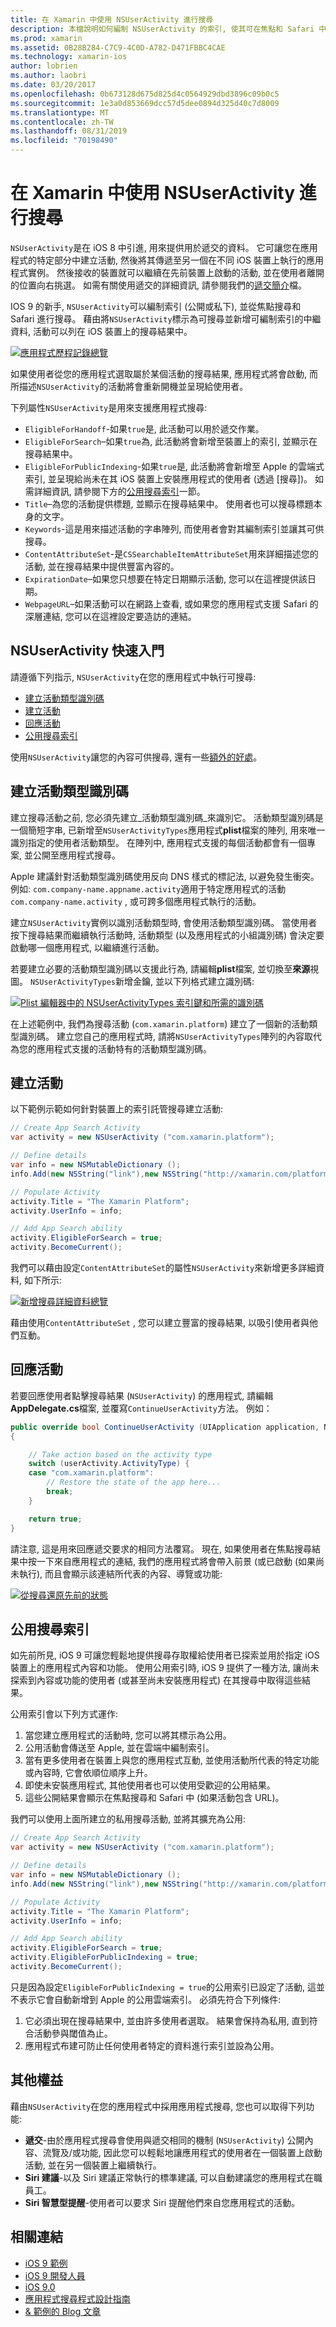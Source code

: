 ```yaml
---
title: 在 Xamarin 中使用 NSUserActivity 進行搜尋
description: 本檔說明如何編制 NSUserActivity 的索引, 使其可在焦點和 Safari 中進行搜尋。 它討論如何在搜尋結果中回應 NSUserActivity 的選取專案。
ms.prod: xamarin
ms.assetid: 0B28B284-C7C9-4C0D-A782-D471FBBC4CAE
ms.technology: xamarin-ios
author: lobrien
ms.author: laobri
ms.date: 03/20/2017
ms.openlocfilehash: 0b673128d675d825d4c0564929dbd3896c09b0c5
ms.sourcegitcommit: 1e3a0d853669dcc57d5dee0894d325d40c7d8009
ms.translationtype: MT
ms.contentlocale: zh-TW
ms.lasthandoff: 08/31/2019
ms.locfileid: "70198490"
---
```

# <a name="search-with-nsuseractivity-in-xamarinios"></a>在 Xamarin 中使用 NSUserActivity 進行搜尋

`NSUserActivity`是在 iOS 8 中引進, 用來提供用於遞交的資料。
它可讓您在應用程式的特定部分中建立活動, 然後將其傳遞至另一個在不同 iOS 裝置上執行的應用程式實例。 然後接收的裝置就可以繼續在先前裝置上啟動的活動, 並在使用者離開的位置向右挑選。 如需有關使用遞交的詳細資訊, 請參閱我們的[遞交簡介](~/ios/platform/handoff.md)檔。

IOS 9 的新手, `NSUserActivity`可以編制索引 (公開或私下), 並從焦點搜尋和 Safari 進行搜尋。 藉由將`NSUserActivity`標示為可搜尋並新增可編制索引的中繼資料, 活動可以列在 iOS 裝置上的搜尋結果中。

[![](nsuseractivity-images/apphistory01.png "應用程式歷程記錄總覽")](nsuseractivity-images/apphistory01.png#lightbox)

如果使用者從您的應用程式選取屬於某個活動的搜尋結果, 應用程式將會啟動, 而所描述`NSUserActivity`的活動將會重新開機並呈現給使用者。

下列屬性`NSUserActivity`是用來支援應用程式搜尋:

- `EligibleForHandoff`-如果`true`是, 此活動可以用於遞交作業。
- `EligibleForSearch`–如果`true`為, 此活動將會新增至裝置上的索引, 並顯示在搜尋結果中。
- `EligibleForPublicIndexing`-如果`true`是, 此活動將會新增至 Apple 的雲端式索引, 並呈現給尚未在其 iOS 裝置上安裝應用程式的使用者 (透過 [搜尋])。 如需詳細資訊, 請參閱下方的[公用搜尋索引](#public-search-indexing)一節。
- `Title`–為您的活動提供標題, 並顯示在搜尋結果中。 使用者也可以搜尋標題本身的文字。
- `Keywords`-這是用來描述活動的字串陣列, 而使用者會對其編制索引並讓其可供搜尋。
- `ContentAttributeSet`-是`CSSearchableItemAttributeSet`用來詳細描述您的活動, 並在搜尋結果中提供豐富內容的。
- `ExpirationDate`–如果您只想要在特定日期顯示活動, 您可以在這裡提供該日期。
- `WebpageURL`–如果活動可以在網路上查看, 或如果您的應用程式支援 Safari 的深層連結, 您可以在這裡設定要造訪的連結。

## <a name="nsuseractivity-quickstart"></a>NSUserActivity 快速入門

請遵循下列指示, `NSUserActivity`在您的應用程式中執行可搜尋:

- [建立活動類型識別碼](#creatingtypeid)
- [建立活動](#createactivity)
- [回應活動](#respondactivity)
- [公用搜尋索引](#indexing)

使用`NSUserActivity`讓您的內容可供搜尋, 還有一些[額外的好處](#benefits)。

<a name="creatingtypeid" />

## <a name="creating-activity-type-identifiers"></a>建立活動類型識別碼

建立搜尋活動之前, 您必須先建立_活動類型識別碼_來識別它。 活動類型識別碼是一個簡短字串, 已新增至`NSUserActivityTypes`應用程式**plist**檔案的陣列, 用來唯一識別指定的使用者活動類型。 在陣列中, 應用程式支援的每個活動都會有一個專案, 並公開至應用程式搜尋。 

Apple 建議針對活動類型識別碼使用反向 DNS 樣式的標記法, 以避免發生衝突。 例如: `com.company-name.appname.activity`適用于特定應用程式的活動`com.company-name.activity` , 或可跨多個應用程式執行的活動。

建立`NSUserActivity`實例以識別活動類型時, 會使用活動類型識別碼。 當使用者按下搜尋結果而繼續執行活動時, 活動類型 (以及應用程式的小組識別碼) 會決定要啟動哪一個應用程式, 以繼續進行活動。

若要建立必要的活動類型識別碼以支援此行為, 請編輯**plist**檔案, 並切換至**來源**視圖。 `NSUserActivityTypes`新增金鑰, 並以下列格式建立識別碼:

[![](nsuseractivity-images/type01.png "Plist 編輯器中的 NSUserActivityTypes 索引鍵和所需的識別碼")](nsuseractivity-images/type01.png#lightbox)

在上述範例中, 我們為搜尋活動 (`com.xamarin.platform`) 建立了一個新的活動類型識別碼。 建立您自己的應用程式時, 請將`NSUserActivityTypes`陣列的內容取代為您的應用程式支援的活動特有的活動類型識別碼。

<a name="createactivity" />

## <a name="creating-an-activity"></a>建立活動

以下範例示範如何針對裝置上的索引託管搜尋建立活動:

```csharp
// Create App Search Activity
var activity = new NSUserActivity ("com.xamarin.platform");

// Define details
var info = new NSMutableDictionary ();
info.Add(new NSString("link"),new NSString("http://xamarin.com/platform"));

// Populate Activity
activity.Title = "The Xamarin Platform";
activity.UserInfo = info;

// Add App Search ability
activity.EligibleForSearch = true;
activity.BecomeCurrent();
```

我們可以藉由設定`ContentAttributeSet`的屬性`NSUserActivity`來新增更多詳細資料, 如下所示:

[![](nsuseractivity-images/apphistory02.png "新增搜尋詳細資料總覽")](nsuseractivity-images/apphistory02.png#lightbox)

藉由使用`ContentAttributeSet` , 您可以建立豐富的搜尋結果, 以吸引使用者與他們互動。

<a name="respondactivity" />

## <a name="responding-to-an-activity"></a>回應活動

若要回應使用者點擊搜尋結果 (`NSUserActivity`) 的應用程式, 請編輯**AppDelegate.cs**檔案, 並覆寫`ContinueUserActivity`方法。 例如：

```csharp
public override bool ContinueUserActivity (UIApplication application, NSUserActivity userActivity, UIApplicationRestorationHandler completionHandler)
{

    // Take action based on the activity type
    switch (userActivity.ActivityType) {
    case "com.xamarin.platform":
        // Restore the state of the app here...
        break;
    }

    return true;
}
```

請注意, 這是用來回應遞交要求的相同方法覆寫。 現在, 如果使用者在焦點搜尋結果中按一下來自應用程式的連結, 我們的應用程式將會帶入前景 (或已啟動 (如果尚未執行), 而且會顯示該連結所代表的內容、導覽或功能:

[![](nsuseractivity-images/apphistory03.png "從搜尋還原先前的狀態")](nsuseractivity-images/apphistory03.png#lightbox)

<a name="indexing" />

## <a name="public-search-indexing"></a>公用搜尋索引

如先前所見, iOS 9 可讓您輕鬆地提供搜尋存取權給使用者已探索並用於指定 iOS 裝置上的應用程式內容和功能。 使用公用索引時, iOS 9 提供了一種方法, 讓尚未探索到內容或功能的使用者 (或甚至尚未安裝應用程式) 在其搜尋中取得這些結果。

公用索引會以下列方式運作:

1. 當您建立應用程式的活動時, 您可以將其標示為公用。
2. 公用活動會傳送至 Apple, 並在雲端中編制索引。
3. 當有更多使用者在裝置上與您的應用程式互動, 並使用活動所代表的特定功能或內容時, 它會依順位順序上升。
4. 即使未安裝應用程式, 其他使用者也可以使用受歡迎的公用結果。
5. 這些公開結果會顯示在焦點搜尋和 Safari 中 (如果活動包含 URL)。

我們可以使用上面所建立的私用搜尋活動, 並將其擴充為公用:

```csharp
// Create App Search Activity
var activity = new NSUserActivity ("com.xamarin.platform");

// Define details
var info = new NSMutableDictionary ();
info.Add(new NSString("link"),new NSString("http://xamarin.com/platform"));

// Populate Activity
activity.Title = "The Xamarin Platform";
activity.UserInfo = info;

// Add App Search ability
activity.EligibleForSearch = true;
activity.EligibleForPublicIndexing = true;
activity.BecomeCurrent();
```

只是因為設定`EligibleForPublicIndexing = true`的公用索引已設定了活動, 這並不表示它會自動新增到 Apple 的公用雲端索引。 必須先符合下列條件:

1. 它必須出現在搜尋結果中, 並由許多使用者選取。 結果會保持為私用, 直到符合活動參與閾值為止。
2. 應用程式布建可防止任何使用者特定的資料進行索引並設為公用。

<a name="benefits" />

## <a name="additional-benefits"></a>其他權益

藉由`NSUserActivity`在您的應用程式中採用應用程式搜尋, 您也可以取得下列功能:

- **遞交**-由於應用程式搜尋會使用與遞交相同的機制 (`NSUserActivity`) 公開內容、流覽及/或功能, 因此您可以輕鬆地讓應用程式的使用者在一個裝置上啟動活動, 並在另一個裝置上繼續執行。
- **Siri 建議**-以及 Siri 建議正常執行的標準建議, 可以自動建議您的應用程式在職員工。
- **Siri 智慧型提醒**-使用者可以要求 Siri 提醒他們來自您應用程式的活動。



## <a name="related-links"></a>相關連結

- [iOS 9 範例](https://docs.microsoft.com/samples/browse/?products=xamarin&term=Xamarin.iOS+iOS9)
- [iOS 9 開發人員](https://developer.apple.com/ios/pre-release/)
- [iOS 9.0](https://developer.apple.com/library/prerelease/ios/releasenotes/General/WhatsNewIniOS/Articles/iOS9.html)
- [應用程式搜尋程式設計指南](https://developer.apple.com/library/prerelease/ios/documentation/General/Conceptual/AppSearch/index.html#//apple_ref/doc/uid/TP40016308)
- [& 範例的 Blog 文章](https://blog.xamarin.com/improve-discoverability-with-search-in-ios-9/)
